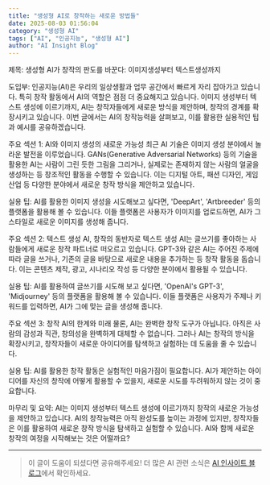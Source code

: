 ```yaml
---
title: "생성형 AI로 창작하는 새로운 방법들"
date: 2025-08-03 01:56:04
category: "생성형 AI"
tags: ["AI", "인공지능", "생성형 AI"]
author: "AI Insight Blog"
---
```


제목: 생성형 AI가 창작의 판도를 바꾼다: 이미지생성부터 텍스트생성까지

도입부:
인공지능(AI)은 우리의 일상생활과 업무 공간에서 빠르게 자리 잡아가고 있습니다. 특히 창작 활동에서 AI의 역할은 점점 더 중요해지고 있습니다. 이미지 생성부터 텍스트 생성에 이르기까지, AI는 창작자들에게 새로운 방식을 제안하며, 창작의 경계를 확장시키고 있습니다. 이번 글에서는 AI의 창작능력을 살펴보고, 이를 활용한 실용적인 팁과 예시를 공유하겠습니다.

주요 섹션 1: AI와 이미지 생성의 새로운 가능성
최근 AI 기술은 이미지 생성 분야에서 놀라운 발전을 이루었습니다. GANs(Generative Adversarial Networks) 등의 기술을 활용한 AI는 사람이 그린 듯한 그림을 그리거나, 실제로는 존재하지 않는 사람의 얼굴을 생성하는 등 창조적인 활동을 수행할 수 있습니다. 이는 디지털 아트, 패션 디자인, 게임 산업 등 다양한 분야에서 새로운 창작 방식을 제안하고 있습니다.

실용 팁: AI를 활용한 이미지 생성을 시도해보고 싶다면, 'DeepArt', 'Artbreeder' 등의 플랫폼을 활용해 볼 수 있습니다. 이들 플랫폼은 사용자가 이미지를 업로드하면, AI가 그 스타일로 새로운 이미지를 생성해 줍니다.

주요 섹션 2: 텍스트 생성 AI, 창작의 동반자로
텍스트 생성 AI는 글쓰기를 좋아하는 사람들에게 새로운 창작 파트너로 떠오르고 있습니다. GPT-3와 같은 AI는 주어진 주제에 따라 글을 쓰거나, 기존의 글을 바탕으로 새로운 내용을 추가하는 등 창작 활동을 돕습니다. 이는 콘텐츠 제작, 광고, 시나리오 작성 등 다양한 분야에서 활용될 수 있습니다.

실용 팁: AI를 활용하여 글쓰기를 시도해 보고 싶다면, 'OpenAI's GPT-3', 'Midjourney' 등의 플랫폼을 활용해 볼 수 있습니다. 이들 플랫폼은 사용자가 주제나 키워드를 입력하면, AI가 그에 맞는 글을 생성해 줍니다.

주요 섹션 3: 창작 AI의 한계와 미래
물론, AI는 완벽한 창작 도구가 아닙니다. 아직은 사람의 감성과 직관, 창의성을 완벽하게 대체할 수 없습니다. 그러나 AI는 창작의 방식을 확장시키고, 창작자들이 새로운 아이디어를 탐색하고 실험하는 데 도움을 줄 수 있습니다.

실용 팁: AI를 활용한 창작 활동은 실험적인 마음가짐이 필요합니다. AI가 제안하는 아이디어를 자신의 창작에 어떻게 활용할 수 있을지, 새로운 시도를 두려워하지 않는 것이 중요합니다.

마무리 및 요약:
AI는 이미지 생성부터 텍스트 생성에 이르기까지 창작의 새로운 가능성을 제안하고 있습니다. AI의 창작능력은 아직 완성도를 높이는 과정에 있지만, 창작자들은 이를 활용하여 새로운 창작 방식을 탐색하고 실험할 수 있습니다. AI와 함께 새로운 창작의 여정을 시작해보는 것은 어떨까요?

---

> 이 글이 도움이 되셨다면 공유해주세요! 
> 더 많은 AI 관련 소식은 [AI 인사이트 블로그](https://tonyhwang1004.github.io/ai-insight-blog)에서 확인하세요.
